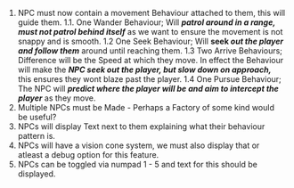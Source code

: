 1. NPC must now contain a movement Behaviour attached to them, this will guide them.
		1.1. One Wander Behaviour; Will ***patrol around in a range, must not patrol behind itself*** as we want to ensure the movement is not snappy and is smooth.
		1.2  One Seek Behaviour; Will **seek *out the player and follow them*** around until reaching them.
		1.3 Two Arrive Behaviours; Difference will be the Speed at which they move. In effect the Behaviour will make the ***NPC seek out the player, but slow down on approach,*** this ensures they wont blaze past the player.
		1.4 One Pursue Behaviour; The NPC will ***predict where the player will be and aim to intercept the player*** as they move.
2. Multiple NPCs must be Made - Perhaps a Factory of some kind would be useful?
3. NPCs will display Text next to them explaining what their behaviour pattern is. 
4. NPCs will have a vision cone system, we must also display that or atleast a debug option for this feature.
5. NPCs can be toggled via numpad 1 - 5 and text for this should be displayed.